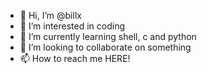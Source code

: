 - 👋 Hi, I’m @billx
- 👀 I’m interested in coding
- 🌱 I’m currently learning shell, c and python
- 💞️ I’m looking to collaborate on something
- 📫 How to reach me HERE!

<!---
billerz/billerz is a ✨ special ✨ repository because its `README.md` (this file) appears on your GitHub profile.
You can click the Preview link to take a look at your changes.
--->
